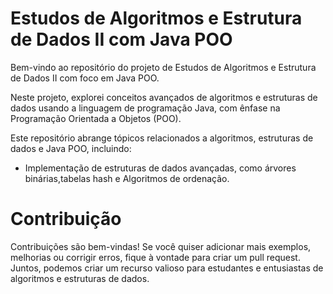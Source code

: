 # Estudos de Algoritmos e Estrutura de Dados II com Java POO
Bem-vindo ao repositório do projeto de Estudos de Algoritmos e Estrutura de Dados II com foco em Java POO. 

Neste projeto, explorei conceitos avançados de algoritmos e estruturas de dados usando a linguagem de programação Java, com ênfase na Programação Orientada a Objetos (POO).

Este repositório abrange tópicos relacionados a algoritmos, estruturas de dados e Java POO, incluindo:

- Implementação de estruturas de dados avançadas, como árvores binárias,tabelas hash e Algoritmos de ordenação.

# Contribuição

Contribuições são bem-vindas! Se você quiser adicionar mais exemplos, melhorias ou corrigir erros, fique à vontade para criar um pull request. Juntos, podemos criar um recurso valioso para estudantes e entusiastas de algoritmos e estruturas de dados.

